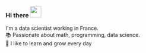 ### Hi there <img src="https://raw.githubusercontent.com/MartinHeinz/MartinHeinz/master/wave.gif" width="30px">

I'm a data scientist working in France. <br/>
📚 Passionate about math, programming, data science. <br/>
🌱 I like to learn and grow every day <br/>
